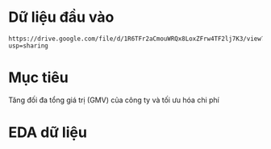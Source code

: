 # Dữ liệu đầu vào
```
https://drive.google.com/file/d/1R6TFr2aCmouWRQx8LoxZFrw4TF2lj7K3/view?usp=sharing
```
# Mục tiêu
Tăng đối đa tổng giá trị (GMV) của công ty và tối ưu hóa chi phí
# EDA dữ liệu
## 